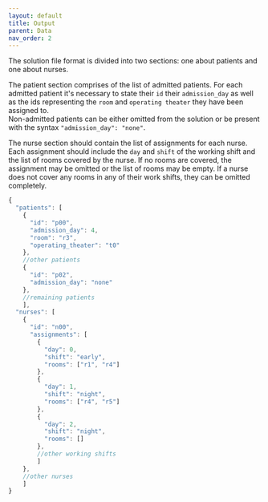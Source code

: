 ```yaml
---
layout: default
title: Output
parent: Data
nav_order: 2
---
```

<!--TODO: expand the explanation of the .json output file (e.g. syntax patient is not admitted, nurse is not assigned to any room etc., add warning about data types)-->

The solution file format is divided into two sections: one about patients and one about nurses. 

The patient section comprises of the list of admitted patients. For each admitted patient it's necessary to state their ```id``` their ```admission_day``` as well as the ids representing the ```room``` and ```operating theater``` they have been assigned to.<br>
Non-admitted patients can be either omitted from the solution or be present with the syntax ```"admission_day": "none"```.

The nurse section should contain the list of assignments for each nurse. Each assignment should include the ```day``` and ```shift``` of the working shift and the list of rooms covered by the nurse. If no rooms are covered, the assignment may be omitted or the list of rooms may be empty. If a nurse does not cover any rooms in any of their work shifts, they can be omitted completely.

```js
{
  "patients": [
    {
      "id": "p00",
      "admission_day": 4,
      "room": "r3",
      "operating_theater": "t0"
    },
    //other patients
    {
      "id": "p02",
      "admission_day": "none"
    },
    //remaining patients
    ],
  "nurses": [
    {
      "id": "n00",
      "assignments": [
        {
          "day": 0,
          "shift": "early",
          "rooms": ["r1", "r4"]
        },
        {
          "day": 1,
          "shift": "night",
          "rooms": ["r4", "r5"]
        },
        {
          "day": 2,
          "shift": "night",
          "rooms": []
        },
        //other working shifts
        ]
    },
    //other nurses
    ]
}
```